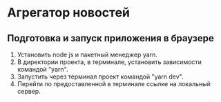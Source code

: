 # Агрегатор новостей

## Подготовка и запуск приложения в браузере

1. Установить node js и пакетный менеджер yarn.
2. В директории проекта, в терминале, установить зависимости командой "yarn".
3. Запустить через терминал проект командой "yarn dev".
4. Перейти по предоставленной в терминале ссылке на локальный сервер.
